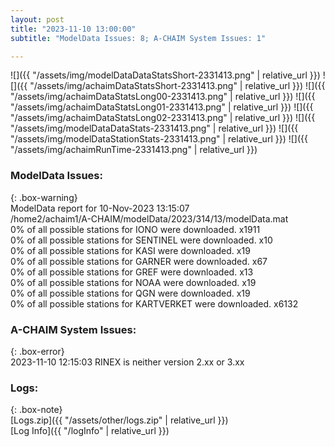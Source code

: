 ```yaml
---
layout: post
title: "2023-11-10 13:00:00"
subtitle: "ModelData Issues: 8; A-CHAIM System Issues: 1"

---
```


![]({{ "/assets/img/modelDataDataStatsShort-2331413.png" | relative_url }})
![]({{ "/assets/img/achaimDataStatsShort-2331413.png" | relative_url }})
![]({{ "/assets/img/achaimDataStatsLong00-2331413.png" | relative_url }})
![]({{ "/assets/img/achaimDataStatsLong01-2331413.png" | relative_url }})
![]({{ "/assets/img/achaimDataStatsLong02-2331413.png" | relative_url }})
![]({{ "/assets/img/modelDataDataStats-2331413.png" | relative_url }})
![]({{ "/assets/img/modelDataStationStats-2331413.png" | relative_url }})
![]({{ "/assets/img/achaimRunTime-2331413.png" | relative_url }})


### ModelData Issues:  
  
{: .box-warning}  
 ModelData report for 10-Nov-2023 13:15:07   
 /home2/achaim1/A-CHAIM/modelData/2023/314/13/modelData.mat   
 0% of all possible stations for IONO were downloaded. x1911   
 0% of all possible stations for SENTINEL were downloaded. x10   
 0% of all possible stations for KASI were downloaded. x19   
 0% of all possible stations for GARNER were downloaded. x67   
 0% of all possible stations for GREF were downloaded. x13   
 0% of all possible stations for NOAA were downloaded. x19   
 0% of all possible stations for QGN were downloaded. x19   
 0% of all possible stations for KARTVERKET were downloaded. x6132   
  
### A-CHAIM System Issues:  
  
{: .box-error}  
2023-11-10 12:15:03 RINEX is neither version 2.xx or 3.xx  

### Logs:  
  
{: .box-note}  
[Logs.zip]({{ "/assets/other/logs.zip" | relative_url }})  
[Log Info]({{ "/logInfo" | relative_url }})  

